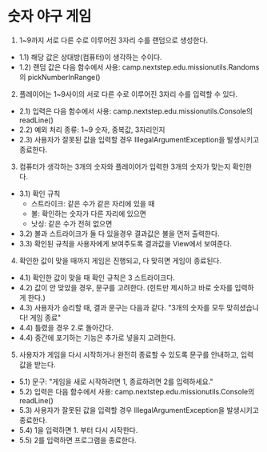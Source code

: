 # 숫자 야구 게임
1. 1~9까지 서로 다른 수로 이루어진 3자리 수를 랜덤으로 생성한다.
* 1.1) 해당 값은 상대방(컴퓨터)이 생각하는 수이다.
* 1.2) 랜덤 값은 다음 함수에서 사용: camp.nextstep.edu.missionutils.Randoms 의 pickNumberInRange()

2. 플레이어는 1~9사이의 서로 다른 수로 이루어진 3자리 수를 입력할 수 있다.
* 2.1) 입력은 다음 함수에서 사용: camp.nextstep.edu.missionutils.Console의 readLine()
* 2.2) 예외 처리 종류: 1~9 숫자, 중복값, 3자리인지
* 2.3) 사용자가 잘못된 값을 입력할 경우 IllegalArgumentException을 발생시키고 종료한다.

3. 컴퓨터가 생각하는 3개의 숫자와 플레이어가 입력한 3개의 숫자가 맞는지 확인한다.
* 3.1) 확인 규칙
    * 스트라이크: 같은 수가 같은 자리에 있을 때
    * 볼: 확인하는 숫자가 다른 자리에 있으면
    * 낫싱: 같은 수가 전혀 없으면
* 3.2) 볼과 스트라이크가 둘 다 있을경우 결과값은 볼을 먼저 출력한다.
* 3.3) 확인된 규칙을 사용자에게 보여주도록 결과값을 View에서 보여준다.

4. 확인한 값이 맞을 때까지 게임은 진행되고, 다 맞히면 게임이 종료된다.
* 4.1) 확인한 값이 맞을 때 확인 규칙은 3 스트라이크다.
* 4.2) 값이 안 맞았을 경우, 문구를 고려한다. (힌트만 제시하고 바로 숫자를 입력하게 한다.)
* 4.3) 사용자가 승리할 때, 결과 문구는 다음과 같다. "3개의 숫자를 모두 맞히셨습니다! 게임 종료"
* 4.4) 틀렸을 경우 2.로 돌아간다.
* 4.4) 중간에 포기하는 기능은 추가로 넣을지 고려한다.

5. 사용자가 게임을 다시 시작하거나 완전히 종료할 수 있도록 문구를 안내하고, 입력값을 받는다.
* 5.1) 문구: "게임을 새로 시작하려면 1, 종료하려면 2를 입력하세요."
* 5.2) 입력은 다음 함수에서 사용: camp.nextstep.edu.missionutils.Console의 readLine()
* 5.3) 사용자가 잘못된 값을 입력할 경우 IllegalArgumentException을 발생시키고 종료한다.
* 5.4) 1을 입력하면 1. 부터 다시 시작한다.
* 5.5) 2를 입력하면 프로그램을 종료한다.
